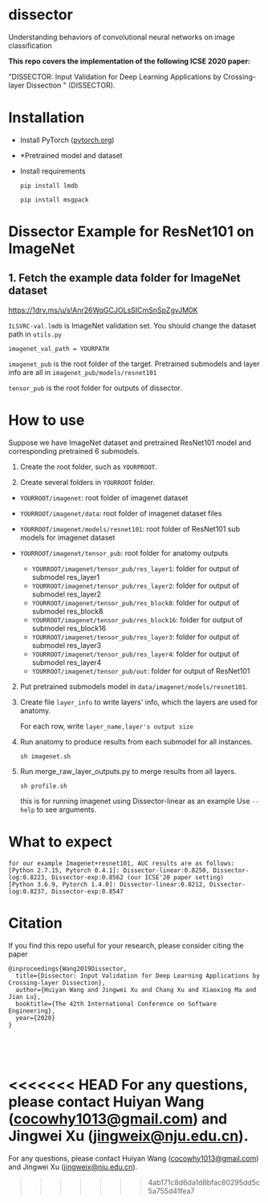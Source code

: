 # dissector

Understanding behaviors of convolutional neural networks on image classification

**This repo covers the implementation of the following ICSE 2020 paper:**

"DISSECTOR: Input Validation for Deep Learning Applications by Crossing-layer Dissection
" (DISSECTOR).
# Installation

- Install PyTorch ([pytorch.org](http://pytorch.org))
- *Pretrained model and dataset
- Install requirements

    ```
    pip install lmdb

    pip install msgpack
    ```

# Dissector Example for ResNet101 on ImageNet

## 1. Fetch the example data folder for ImageNet dataset 

https://1drv.ms/u/s!Anr26WqGCJOLsSICmSnSpZgvJM0K

`ILSVRC-val.lmdb` is ImageNet validation set. You should change the dataset path in `utils.py` 

    imagenet_val_path = YOURPATH

`imagenet_pub` is the root folder of the target. Pretrained submodels and layer info are all in `imagenet_pub/models/resnet101`

`tensor_pub` is the root folder for outputs of dissector.

# How to use

Suppose we have ImageNet dataset and pretrained ResNet101 model and corresponding pretrained 6 submodels.

1. Create the root folder, such as `YOURPROOT`.

2. Create several folders in `YOURROOT` folder.

- `YOURROOT/imagenet`: root folder of imagenet dataset

- `YOURROOT/imagenet/data`: root folder of imagenet dataset files

- `YOURROOT/imagenet/models/resnet101`: root folder of ResNet101 sub models for imagenet dataset

- `YOURROOT/imagenet/tensor_pub`: root folder for anatomy outputs

    - `YOURROOT/imagenet/tensor_pub/res_layer1`: folder for output of submodel res_layer1
    - `YOURROOT/imagenet/tensor_pub/res_layer2`: folder for output of submodel res_layer2
    - `YOURROOT/imagenet/tensor_pub/res_block8`: folder for output of submodel res_block8
    - `YOURROOT/imagenet/tensor_pub/res_block16`: folder for output of submodel res_block16
    - `YOURROOT/imagenet/tensor_pub/res_layer3`: folder for output of submodel res_layer3
    - `YOURROOT/imagenet/tensor_pub/res_layer4`: folder for output of submodel res_layer4
    - `YOURROOT/imagenet/tensor_pub/out`: folder for output of ResNet101

2. Put pretrained submodels model in `data/imagenet/models/resnet101`.

3. Create file `layer_info` to write layers' info, which the layers are used for anatomy.

    For each row, write `layer_name,layer's output size`

4. Run anatomy to produce results from each submodel for all instances.

    ```
    sh imagenet.sh
    ```
5. Run merge_raw_layer_outputs.py to merge results from all layers.

    ```
    sh profile.sh
    ```
    this is for running imagenet using Dissector-linear as an example
Use `--help` to see arguments.

# What to expect
    for our example Imagenet+resnet101, AUC results are as follows:
    [Python 2.7.15, Pytorch 0.4.1]: Dissector-linear:0.8250, Dissector-log:0.8223, Dissector-exp:0.8562 (our ICSE'20 paper setting)
    [Python 3.6.9, Pytorch 1.4.0]: Dissector-linear:0.8212, Dissector-log:0.8237, Dissector-exp:0.8547
    

# Citation

If you find this repo useful for your research, please consider citing the paper

```
@inproceedings{Wang2019Dissector,
  title={Dissector: Input Validation for Deep Learning Applications by Crossing-layer Dissection},
  author={Huiyan Wang and Jingwei Xu and Chang Xu and Xiaoxing Ma and Jian Lu},
  booktitle={The 42th International Conference on Software Engineering},
  year={2020}
}





```
<<<<<<< HEAD
For any questions, please contact Huiyan Wang (cocowhy1013@gmail.com) and Jingwei Xu (jingweix@nju.edu.cn).
=======
For any questions, please contact Huiyan Wang (cocowhy1013@gmail.com) and Jingwei Xu (jingweix@nju.edu.cn).
>>>>>>> 4ab171c8d6da1d8bfac80295dd5c5a755d41fea7
